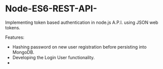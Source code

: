 # Node-ES6-REST-API-
Implementing token based authentication in node.js A.P.I. using JSON web tokens.

Features:
- Hashing password on new user registration before persisting into MongoDB.
- Developing the Login User functionality.
- 


